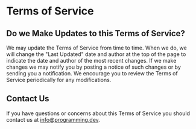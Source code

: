 # Terms of Service

## Do we Make Updates to this Terms of Service?
We may update the Terms of Service from time to time. When we do, we will change the "Last Updated" date and author at the top of the page to indicate the date and author of the most recent changes. If we make changes we may notify you by posting a notice of such changes or by sending you a notification. We encourage you to review the Terms of Service periodically for any modifications.

## Contact Us
If you have questions or concerns about this Terms of Service you should contact us at info@programming.dev.
